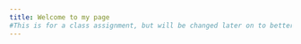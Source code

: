 ```yaml
---
title: Welcome to my page
#This is for a class assignment, but will be changed later on to better fit my personal page. 
---
```


